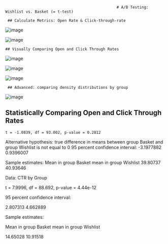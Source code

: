 
                                                     # A/B Testing: Wishlist vs. Basket (= t-test)
                                                     
     ## Calculate Metrics: Open Rate & Click-through-rate
![image](https://user-images.githubusercontent.com/104678755/181855383-00bf5e0b-10f7-4e9e-9175-b6db7a11bba8.png)


![image](https://user-images.githubusercontent.com/104678755/181855450-912dc64d-e5e3-4c90-a21e-6791a9861bdb.png)


    ## Visually Comparing Open and Click Through Rates
    
![image](https://user-images.githubusercontent.com/104678755/181855491-c1dc986a-7a46-4b1b-96a7-9db97678cef4.png)


![image](https://user-images.githubusercontent.com/104678755/181855501-3348aebe-4f87-4616-b4d6-9927e8ea0053.png)


![image](https://user-images.githubusercontent.com/104678755/181855521-e1745b3f-4df2-4091-97bd-1a16dfb28163.png)


     ## Advanced: comparing density distributions by group
     
![image](https://user-images.githubusercontent.com/104678755/181855552-7884cf2d-4bea-4cbf-8c83-15c524551390.png)

## Statistically Comparing Open and Click Through Rates

    t = -1.0839, df = 93.002, p-value = 0.2812
    
    
Alternative hypothesis: true difference in means between group Basket and group Wishlist is not equal to 0
95 percent confidence interval:
  -3.1977882  0.9396007
  
  
 Sample estimates:
 Mean in group Basket mean in group Wishlist 
 39.80737               40.93646


Data:  CTR by Group

t = 7.9996, df = 88.692, p-value = 4.44e-12


95 percent confidence interval:

 2.807313 4.662889
 
Sample estimates:

Mean in group Basket mean in group Wishlist 

14.65028               10.91518


